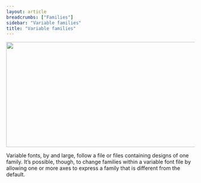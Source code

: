 ```yaml
---
layout: article
breadcrumbs: ["Families"]
sidebar: "Variable families"
title: "Variable families"
---
```

<img alt="" src="https://lh6.googleusercontent.com/lJIgu12At5Ot-P23eKV2NDwHfhM5pVv6fBtb6dV0pCCi-EsyNvMltRe-mwDRgZVW84CvAiZ_n5-mIs4BrMor_qzss3wG2IYMjjl-O0S-EXlUbwDYUYQkhuMW1NVmmzDbfg" style="width: 624.00px; height: 281.33px; margin-left: 0.00px; margin-top: 0.00px; transform: rotate(0.00rad) translateZ(0px); -webkit-transform: rotate(0.00rad) translateZ(0px);" title="">

Variable fonts, by and large, follow a file or files containing designs of one family. It’s possible, though, to change families within a variable font file by allowing one or more axes to express a family that is different from the default.
